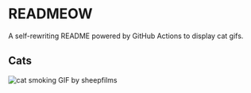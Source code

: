 # READMEOW

A self-rewriting README powered by GitHub Actions to display cat gifs.

## Cats

![cat smoking GIF by sheepfilms](https://media2.giphy.com/media/l0ExdMHUDKteztyfe/200.gif?cid=9acd02dax7j53a223wvk0itl1zbdbze46a63ou668l85rmt0&ep=v1_gifs_search&rid=200.gif&ct=g)
